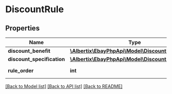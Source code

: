 # DiscountRule

## Properties
Name | Type | Description | Notes
------------ | ------------- | ------------- | -------------
**discount_benefit** | [**\Albertix\EbayPhpApi\Model\DiscountBenefit**](DiscountBenefit.md) |  | [optional] 
**discount_specification** | [**\Albertix\EbayPhpApi\Model\DiscountSpecification**](DiscountSpecification.md) |  | [optional] 
**rule_order** | **int** | For future use. | [optional] 

[[Back to Model list]](../README.md#documentation-for-models) [[Back to API list]](../README.md#documentation-for-api-endpoints) [[Back to README]](../README.md)


